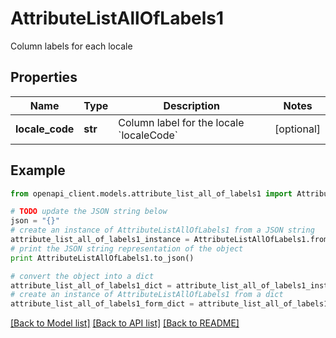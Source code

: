 # AttributeListAllOfLabels1

Column labels for each locale

## Properties
Name | Type | Description | Notes
------------ | ------------- | ------------- | -------------
**locale_code** | **str** | Column label for the locale &#x60;localeCode&#x60; | [optional] 

## Example

```python
from openapi_client.models.attribute_list_all_of_labels1 import AttributeListAllOfLabels1

# TODO update the JSON string below
json = "{}"
# create an instance of AttributeListAllOfLabels1 from a JSON string
attribute_list_all_of_labels1_instance = AttributeListAllOfLabels1.from_json(json)
# print the JSON string representation of the object
print AttributeListAllOfLabels1.to_json()

# convert the object into a dict
attribute_list_all_of_labels1_dict = attribute_list_all_of_labels1_instance.to_dict()
# create an instance of AttributeListAllOfLabels1 from a dict
attribute_list_all_of_labels1_form_dict = attribute_list_all_of_labels1.from_dict(attribute_list_all_of_labels1_dict)
```
[[Back to Model list]](../README.md#documentation-for-models) [[Back to API list]](../README.md#documentation-for-api-endpoints) [[Back to README]](../README.md)


